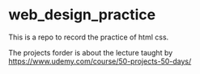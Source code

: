 # web_design_practice  
This is a repo to record the practice of html css.  
  
The projects forder is about the lecture taught by https://www.udemy.com/course/50-projects-50-days/  
